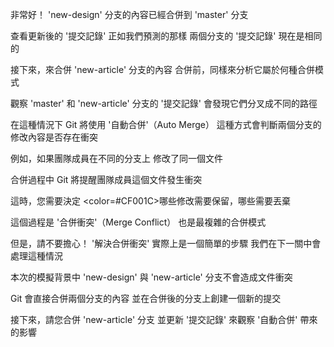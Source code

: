 非常好！
'new-design' 分支的內容已經合併到 'master' 分支

查看更新後的 '提交記錄'
正如我們預測的那樣
兩個分支的 '提交記錄' 現在是相同的

接下來，來合併 'new-article' 分支的內容
合併前，同樣來分析它屬於何種合併模式

觀察 'master' 和 'new-article' 分支的 '提交記錄'
會發現它們分叉成不同的路徑

在這種情況下
Git 將使用 '自動合併'（Auto Merge）
這種方式會判斷兩個分支的修改內容是否存在衝突

例如，如果團隊成員在不同的分支上
修改了同一個文件

合併過程中
Git 將提醒團隊成員這個文件發生衝突

這時，您需要決定
<color=#CF001C>哪些修改需要保留，哪些需要丟棄</color>

這個過程是 '合併衝突'（Merge Conflict）
也是最複雜的合併模式

但是，請不要擔心！
'解決合併衝突' 實際上是一個簡單的步驟
我們在下一關中會處理這種情況

本次的模擬背景中
'new-design' 與 'new-article' 分支不會造成文件衝突

Git 會直接合併兩個分支的內容
並在合併後的分支上創建一個新的提交

接下來，請您合併 'new-article' 分支
並更新 '提交記錄' 來觀察 '自動合併' 帶來的影響